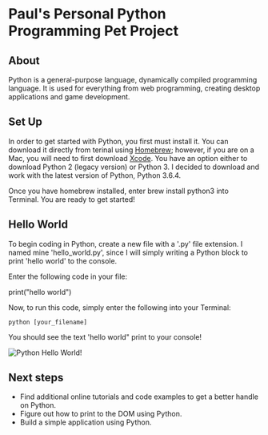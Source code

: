 # Paul's Personal Python Programming Pet Project

## About
Python is a general-purpose language, dynamically compiled programming language. It is used for everything from web programming, creating desktop applications and game development.

## Set Up
In order to get started with Python, you first must install it. You can download it directly from terinal using [Homebrew](https://brew.sh/); however, if you are on a Mac, you will need to first download [Xcode](https://developer.apple.com/xcode/). You have an option either to download Python 2 (legacy version) or Python 3. I decided to download and work with the latest version of Python, Python 3.6.4.

Once you have homebrew installed, enter brew install python3 into Terminal. You are ready to get started!

## Hello World
To begin coding in Python, create a new file with a '.py' file extension. I named mine 'hello_world.py', since I will simply writing a Python block to print 'hello world' to the console.

Enter the following code in your file:

  print("hello world")


Now, to run this code, simply enter the following into your Terminal:

    python [your_filename]


You should see the text 'hello world" print to your console!

![Python Hello World!](https://i.imgur.com/mLz7R8j.png)

## Next steps
- Find additional online tutorials and code examples to get a better handle on Python. 
- Figure out how to print to the DOM using Python.
- Build a simple application using Python.